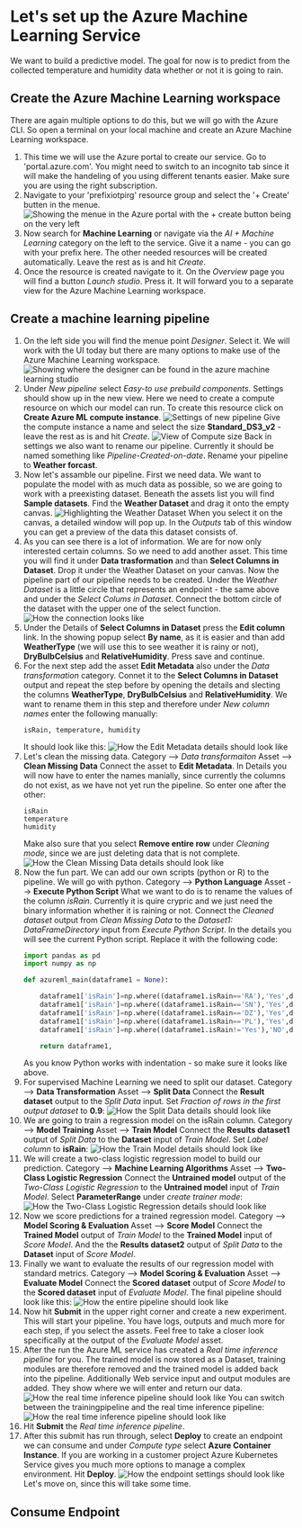 # Let's set up the Azure Machine Learning Service

We want to build a predictive model. The goal for now is to predict from the collected temperature and humidity data whether or not it is going to rain.

## Create the Azure Machine Learning workspace

There are again multiple options to do this, but we will go with the Azure CLI. So open a terminal on your local machine and create an Azure Machine Learning workspace.
1. This time we will use the Azure portal to create our service. Go to 'portal.azure.com'. You might need to switch to an incognito tab since it will make the handeling of you using different tenants easier. Make sure you are using the right subscription.
1. Navigate to your 'prefixiotpirg' resource group and select the '+ Create' butten in the menue.
![Showing the menue in the Azure portal with the + create button being on the very left](/images/02newresources.png)
1. Now search for **Machine Learning** or navigate via the *AI + Machine Learning* category on the left to the service. Give it a name - you can go with your prefix here. The other needed resources will be created automatically. Leave the rest as is and hit *Create*.
1. Once the resource is created navigate to it. On the *Overview* page you will find a button *Launch studio*. Press it. It will forward you to a separate view for the Azure Machine Learning workspace.

## Create a machine learning pipeline
1. On the left side you will find the menue point *Designer*. Select it. We will work with the UI today but there are many options to make use of the Azure Machine Learning workspace.
![Showing where the designer can be found in the azure machine learning studio](/images/02designer.png)
1. Under *New pipeline* select *Easy-to use prebuild components*.
    Settings should show up in the new view. Here we need to create a compute resource on which our model can run. To create this resource click on **Create Azure ML compute instance**. 
    ![Settings of new pipeline](/images/02compute.png)
    Give the compute instance a name and select the size **Standard_DS3_v2** - leave the rest as is and hit *Create*. 
    ![View of Compute size](/images/02compute2.png)
    Back in settings we also want to rename our pipeline. Currently it should be named something like *Pipeline-Created-on-date*. Rename your pipeline to **Weather forcast**.
1. Now let's assamble our pipeline. First we need data. We want to populate the model with as much data as possible, so we are going to work with a preexisting dataset. Beneath the assets list you will find **Sample datasets**. Find the **Weather Dataset** and drag it onto the empty canvas.
![Highlighting the Weather Dataset](/images/02dataset.png)
    When you select it on the canvas, a detailed window will pop up. In the *Outputs* tab of this window you can get a preview of the data this dataset consists of.
1. As you can see there is a lot of information. We are for now only interested certain columns. So we need to add another asset. This time you will find it under **Data trasformation** and than **Select Columns in Dataset**. Drop it under the Weather Dataset on your canvas. Now the pipeline part of our pipeline needs to be created. Under the *Weather Dataset* is a little circle that represents an endpoint - the same above and under the *Select Colums in Dataset*. Connect the bottom circle of the dataset with the upper one of the select function.
![How the connection looks like](/images/02pipeline.png)
1. Under the Details of **Select Columns in Dataset** press the **Edit column** link. In the showing popup select **By name**, as it is easier and than add **WeatherType** (we will use this to see weather it is rainy or not), **DryBulbCelsius** and **RelativeHumidity**. Press save and continue.
1. For the next step add the asset **Edit Metadata** also under the *Data transformation* category. Connet it to the **Select Columns in Dataset** output and repeat the step before by opening the details and slecting the columns **WeatherType**, **DryBulbCelsius** and **RelativeHumidity**. We want to rename them in this step and therefore under *New column names* enter the following manually:
    ```shell
    isRain, temperature, humidity
    ```
    It should look like this:
    ![How the Edit Metadata details should look like](/images/02metadata.png)
1. Let's clean the missing data. 
    Category --> *Data transformaiton*
    Asset --> **Clean Missing Data**
    Connect the asset to **Edit Metadata**. In Details you will now have to enter the names manially, since currently the columns do not exist, as we have not yet run the pipeline. So enter one after the other:
    ```shell
    isRain
    temperature
    humidity
    ```
    Make also sure that you select **Remove entire row** under *Cleaning mode*, since we are just deleting data that is not complete.
    ![How the Clean Missing Data details should look like](/images/02clean.png)
1. Now the fun part. We can add our own scripts (python or R) to the pipeline. We will go with python.
    Category --> **Python Language**
    Asset --> **Execute Python Script**
    What we want to do is to rename the values of the column *isRain*. Currently it is quire crypric and we just need the binary information whether it is raining or not. Connect the *Cleaned dataset* output from *Clean Missing Data* to the *Dataset1: DataFrameDirectory* input from *Execute Python Script*. In the details you will see the current Python script. Replace it with the following code:
    ```python
    import pandas as pd
    import numpy as np

    def azureml_main(dataframe1 = None):

        dataframe1['isRain']=np.where((dataframe1.isRain=='RA'),'Yes',dataframe1.isRain)
        dataframe1['isRain']=np.where((dataframe1.isRain=='SN'),'Yes',dataframe1.isRain)
        dataframe1['isRain']=np.where((dataframe1.isRain=='DZ'),'Yes',dataframe1.isRain)
        dataframe1['isRain']=np.where((dataframe1.isRain=='PL'),'Yes',dataframe1.isRain)
        dataframe1['isRain']=np.where((dataframe1.isRain!='Yes'),'NO',dataframe1.isRain)

        return dataframe1,
    ```
    As you know Python works with indentation - so make sure it looks like above.
1. For supervised Machine Learning we need to split our dataset.
    Category --> **Data Transformation**
    Asset --> **Split Data**
    Connect the **Result dataset** output to the *Split Data* input.
    Set *Fraction of rows in the first output dataset* to **0.9**:
    ![How the Split Data details should look like](/images/02split.png)
1. We are going to train a regression model on the isRain column.
    Category --> **Model Training**
    Asset --> **Train Model**
    Connect the **Results dataset1** output of *Split Data* to the **Dataset** input of *Train Model*.
    Set *Label column* to **isRain**:
    ![How the Train Model details should look like](/images/02train.png)
1. We will create a two-class logistic regression model to build our prediction.
    Category --> **Machine Learning Algorithms**
    Asset --> **Two-Class Logistic Regression**
    Connect the **Untrained model** output of the *Two-Class Logistic Regression* to the **Untrained model** input of *Train Model*.
    Select **ParameterRange** under *create trainer mode*:
    ![How the Two-Class Logistic Regression details should look like](/images/02regression.png)
1. Now we score predictions for a trained regression model.
    Category --> **Model Scoring & Evaluation**
    Asset --> **Score Model**
    Connect the **Trained Model** output of *Train Model* to the **Trained Model** input of *Score Model*. And the the **Results dataset2** output of *Split Data* to the **Dataset** input of *Score Model*.
1. Finally we want to evaluate the results of our regression model with standard metrics. 
    Category --> **Model Scoring & Evaluation**
    Asset --> **Evaluate Model**
    Connect the **Scored dataset** output of *Score Model* to the **Scored dataset** input of *Evaluate Model*.
    The final pipeline should look like this:
    ![How the entire pipeline should look like](/images/02all.png)
1. Now hit **Submit** in the upper right corner and create a new experiment. This will start your pipeline. You have logs, outputs and much more for each step, if you select the assets. Feel free to take a closer look specifically at the output of the *Evaluate Model* asset.
1. After the run the Azure ML service has created a *Real time inference pipeline* for you. The trained model is now stored as a Dataset, training modules are therefore removed and the trained model is added back into the pipeline. Additionally Web service input and output modules are added. They show where we will enter and return our data.
    ![How the real time inference pipeline should look like](/images/02rtip.png)
    You can switch between the trainingpipeline and the real time inference pipeline:
    ![How the real time inference pipeline should look like](/images/02rtip2.png)
1. Hit **Submit** the *Real time inference pipeline*.
1. After this submit has run through, select **Deploy** to create an endpoint we can consume and under *Compute type* select **Azure Container Instance**. If you are working in a customer project Azure Kubernetes Service gives you much more options to manage a complex environment. Hit **Deploy**.
    ![How the endpoint settings should look like](/images/endpoint.png)
Let's move on, since this will take some time.

## Consume Endpoint


